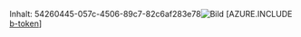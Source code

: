 Inhalt: 54260445-057c-4506-89c7-82c6af283e78![Bild](064b6c41-cd3a-447d-94f6-a19cd420c747.png)
[AZURE.INCLUDE [b-token](80bdd0ff-1e54-499a-9b1f-589a9e2972c1.md)]
